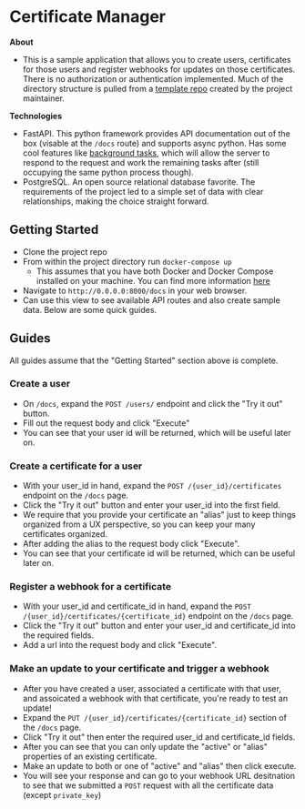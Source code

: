 # Certificate Manager
**About**
 - This is a sample application that allows you to create users, certificates for those users and register webhooks for updates on those certificates. There is no authorization or authentication implemented. Much of the directory structure is pulled from a [template repo](https://github.com/tiangolo/full-stack-fastapi-postgresql) created by the project maintainer. 

**Technologies**
- FastAPI. This python framework provides API documentation out of the box (visable at the `/docs` route) and supports async python. Has some cool features like [background tasks](https://fastapi.tiangolo.com/tutorial/background-tasks/), which will allow the server to respond to the request and work the remaining tasks after (still occupying the same python process though).
- PostgreSQL. An open source relational database favorite. The requirements of the project led to a simple set of data with clear relationships, making the choice straight forward. 


## Getting Started
- Clone the project repo
- From within the project directory run `docker-compose up`
	- This assumes that you have both Docker and Docker Compose installed on your machine. You can find more information [here](https://docs.docker.com/get-docker/)
- Navigate to `http://0.0.0.0:8000/docs` in your web browser.
- Can use this view to see available API routes and also create sample data. Below are some quick guides.


## Guides
All guides assume that the "Getting Started" section above is complete.

### Create a user
- On `/docs`, expand the `POST /users/` endpoint and click the "Try it out" button.
- Fill out the request body and click "Execute"
- You can see that your user id will be returned, which will be useful later on.

### Create a certificate for a user
- With your user_id in hand, expand the `POST /{user_id}/certificates` endpoint on the `/docs` page.
- Click the "Try it out" button and enter your user_id into the first field.
- We require that you provide your certificate an "alias" just to keep things organized from a UX perspective, so you can keep your many certificates organized.
- After adding the alias to the request body click "Execute".
- You can see that your certificate id will be returned, which can be useful later on.

### Register a webhook for a certificate
- With your user_id and certificate_id in hand, expand the `POST /{user_id}/certificates/{certificate_id}` endpoint on the `/docs` page.
- Click the "Try it out" button and enter your user_id and certificate_id into the required fields.
- Add a url into the request body and click "Execute".

### Make an update to your certificate and trigger a webhook
- After you have created a user, associated a certificate with that user, and assoicated a webhook with that certificate, you're ready to test an update!
- Expand the `PUT /{user_id}/certificates/{certificate_id}` section of the `/docs` page.
- Click "Try it out" then enter the required user_id and certificate_id fields.
- After you can see that you can only update the "active" or "alias" properties of an existing certificate.
- Make an update to both or one of "active" and "alias" then click execute.
- You will see your response and can go to your webhook URL desitnation to see that we submitted a `POST` request with all the certificate data (except `private_key`)
